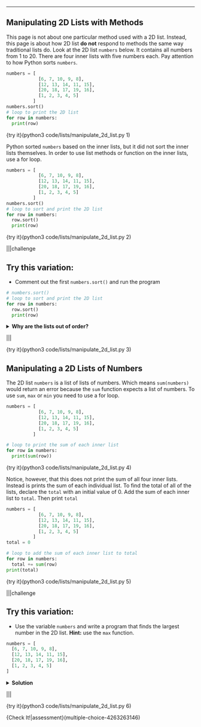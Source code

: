 ----------

## Manipulating 2D Lists with Methods

This page is not about one particular method used with a 2D list. Instead, this page is about how 2D list **do not** respond to methods the same way traditional lists do. Look at the 2D list `numbers` below. It contains all numbers from 1 to 20. There are four inner lists with five numbers each. Pay attention to how Python sorts `numbers`.

```python
numbers = [
            [6, 7, 10, 9, 8],
            [12, 13, 14, 11, 15],
            [20, 18, 17, 19, 16],
            [1, 2, 3, 4, 5]
          ]
numbers.sort()
# loop to print the 2D list
for row in numbers:
  print(row)
```

{try it}(python3 code/lists/manipulate_2d_list.py 1)

Python sorted `numbers` based on the inner lists, but it did not sort the inner lists themselves. In order to use list methods or function on the inner lists, use a for loop.

```python
numbers = [
            [6, 7, 10, 9, 8],
            [12, 13, 14, 11, 15],
            [20, 18, 17, 19, 16],
            [1, 2, 3, 4, 5]
          ]
numbers.sort()
# loop to sort and print the 2D list
for row in numbers:
  row.sort()
  print(row)
```

{try it}(python3 code/lists/manipulate_2d_list.py 2)

|||challenge
## Try this variation:
* Comment out the first `numbers.sort()` and run the program
```python
# numbers.sort()
# loop to sort and print the 2D list
for row in numbers:
  row.sort()
  print(row)
```
<details>
  <summary><strong>Why are the lists out of order?</strong></summary>
  The first <code>sort</code> method sorts the four inner lists, while the second <code>sort</code> method sorts the inner lists themselves. Since the first <code>sort</code> method has been commented out, the elements of each inner list are in order, the but lists themselves are not in order.
</details>

|||

{try it}(python3 code/lists/manipulate_2d_list.py 3)

## Manipulating a 2D Lists of Numbers

The 2D list `numbers` is a list of lists of numbers. Which means `sum(numbers)` would return an error because the `sum` function expects a list of numbers. To use `sum`, `max` or `min` you need to use a for loop.

```python
numbers = [
            [6, 7, 10, 9, 8],
            [12, 13, 14, 11, 15],
            [20, 18, 17, 19, 16],
            [1, 2, 3, 4, 5]
          ]

# loop to print the sum of each inner list
for row in numbers:
  print(sum(row))
```

{try it}(python3 code/lists/manipulate_2d_list.py 4)

Notice, however, that this does not print the sum of all four inner lists. Instead is prints the sum of each individual list. To find the total of all of the lists, declare the `total` with an initial value of 0. Add the sum of each inner list to `total`. Then print `total`

```python
numbers = [
            [6, 7, 10, 9, 8],
            [12, 13, 14, 11, 15],
            [20, 18, 17, 19, 16],
            [1, 2, 3, 4, 5]
          ]
total = 0

# loop to add the sum of each inner list to total
for row in numbers:
  total += sum(row)
print(total)
```

{try it}(python3 code/lists/manipulate_2d_list.py 5)

|||challenge
## Try this variation:
* Use the variable `numbers` and write a program that finds the largest number in the 2D list. **Hint:** use the `max` function.
```python
numbers = [
  [6, 7, 10, 9, 8],
  [12, 13, 14, 11, 15],
  [20, 18, 17, 19, 16],
  [1, 2, 3, 4, 5]
]
```
<details>
  <summary><strong>Solution</strong></summary>
  
  ```python
  numbers = [
    [6, 7, 10, 9, 8],
    [12, 13, 14, 11, 15],
    [20, 18, 17, 19, 16],
    [1, 2, 3, 4, 5]
  ]
  
  largest = 0
  for row in numbers:
    if max(row) > largest:
      largest = max(row)
  print(largest)
  ```
  
</details>

|||

{try it}(python3 code/lists/manipulate_2d_list.py 6)

{Check It!|assessment}(multiple-choice-4263263146)

